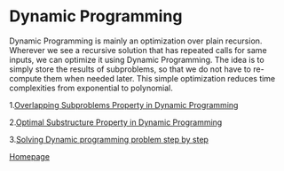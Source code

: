 # Dynamic Programming

Dynamic Programming is mainly an optimization over plain recursion. Wherever we see a recursive solution that has repeated calls for same inputs, we can optimize it using Dynamic Programming. The idea is to simply store the results of subproblems, so that we do not have to re-compute them when needed later. This simple optimization reduces time complexities from exponential to polynomial.

1.[Overlapping Subproblems Property in Dynamic Programming](https://www.geeksforgeeks.org/overlapping-subproblems-property-in-dynamic-programming-dp-1/)

2.[Optimal Substructure Property in Dynamic Programming](https://www.geeksforgeeks.org/optimal-substructure-property-in-dynamic-programming-dp-2/)

3.[Solving Dynamic programming problem step by step](https://www.geeksforgeeks.org/solve-dynamic-programming-problem/)


[Homepage](https://www.geeksforgeeks.org/dynamic-programming/#concepts)

